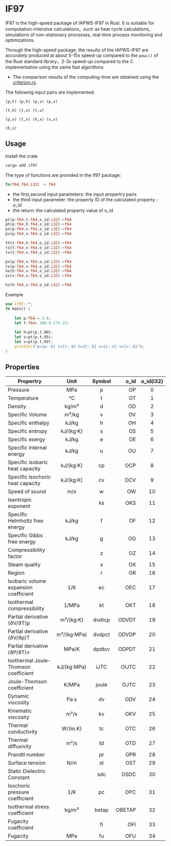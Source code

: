 # IF97

IF97 is the high-speed package of IAPWS-IF97 in Rust. It is suitable for computation-intensive calculations，such as heat cycle calculations, simulations of non-stationary processes, real-time process monitoring and optimizations.
 
Through the high-speed package, the results of the IAPWS-IF97 are accurately produced at about 5-15x speed-up compared to  the `powi()` of the Rust standard library，2-3x speed-up compared to the C implementation using the same fast algorithms.

* The comparison results of the computing-time are obtained using the [criterion.rs](https://bheisler.github.io/criterion.rs/book/index.html). 

The following input pairs are implemented: 

```
(p,t) (p,h) (p,s) (p,v) 

(t,h) (t,s) (t,v) 

(p,x) (t,x) (h,x) (s,x) 

(h,s)  
```
## Usage

Install the crate

```bash
cargo add if97
```

The type of functions are provided in the if97 package:

```rust
fn(f64,f64,i32) -> f64
``````

* the first,second input parameters: the input propertry pairs
* the third input parameter: the property ID of the calculated property - o_id
* the return: the calculated property value of o_id

```rust
pt(p:f64,t:f64,o_id:i32)->f64
ph(p:f64,h:f64,o_id:i32)->f64
ps(p:f64,s:f64,o_id:i32)->f64
pv(p:f64,v:f64,o_id:i32)->f64

th(t:f64,h:f64,o_id:i32)->f64
ts(t:f64,s:f64,o_id:i32)->f64
tv(t:f64,v:f64,o_id:i32)->f64

px(p:f64,x:f64,o_id:i32)->f64
tx(p:f64,x:f64,o_id:i32)->f64
hx(h:f64,x:f64,o_id:i32)->f64
sx(s:f64,x:f64,o_id:i32)->f64

hs(h:f64,s:f64,o_id:i32)->f64
```
Example

```rust
use if97::*;
fn main() {
    
    let p:f64 = 3.0;
    let t:f64= 300.0-273.15;
   
    let h=pt(p,t,OH);
    let s=pt(p,t,OS);
    let v=pt(p,t,OV);
    println!("p={p:.6} t={t:.6} h={t:.6} s={s:.6} v={v:.6}");   
}
```
    
## Properties

| Propertry                             |    Unit     | Symbol | o_id  | o_id(i32)|
| ------------------------------------- | :---------: |:------:|-----:|:--------:|
| Pressure                              |     MPa     |      p |   OP  |       0  |
| Temperature                           |     °C      |      t |   OT  |       1  |
| Density                               |   kg/m³     |      d |   OD  |       2  |
| Specific Volume                       |   m³/kg     |      v |   OV  |       3  |
| Specific enthalpy                     |    kJ/kg    |      h |   OH  |       4  |
| Specific entropy                      |  kJ/(kg·K)  |      s |   OS  |       5  |
| Specific exergy                       |    kJ/kg    |      e |   OE  |       6  |
| Specific internal energy              |    kJ/kg    |      u |   OU  |       7  |
| Specific isobaric heat capacity       |  kJ/(kg·K)  |     cp |  OCP  |       8  |
| Specific isochoric heat capacity      |  kJ/(kg·K)  |     cv |  OCV  |       9  |
| Speed of sound                        |     m/s     |      w |   OW  |       10 |
| Isentropic exponent                   |             |     ks |  OKS  |       11 |
| Specific Helmholtz free energy        |    kJ/kg    |     f  |   OF  |       12 |
| Specific Gibbs free energy            |    kJ/kg    |     g  |   OG  |       13 |
| Compressibility factor                |             |     z  |   OZ  |       14 |
| Steam quality                         |             |     x  |   OX  |       15 |
| Region                                |             |      r |   OR  |       16 |
| Isobaric volume expansion coefficient |     1/K     |     ec |  OEC  |       17 |
| Isothermal compressibility            |    1/MPa    |     kt |  OKT  |       18 |
| Partial derivative (∂V/∂T)p           |  m³/(kg·K)  | dvdtcp | ODVDT |       19 |
| Partial derivative (∂V/∂p)T           | m³/(kg·MPa) | dvdpct | ODVDP |       20 |
| Partial derivative (∂P/∂T)v           |    MPa/K    | dpdtcv | ODPDT |       21 |
| Isothermal Joule-Thomson coefficient  | kJ/(kg·MPa) |   iJTC | OIJTC |       22 |
| Joule-Thomson coefficient             |    K/MPa    |   joule| OJTC  |       23 |
| Dynamic viscosity                     |   Pa·s      |     dv |  ODV  |       24 |
| Kinematic viscosity                   |    m²/s    |     kv |  OKV  |       25 |
| Thermal conductivity                  |   W/(m.K)   |     tc |  OTC  |       26 |
| Thermal diffusivity                   |    m²/s    |     td |  OTD  |       27 |
| Prandtl number                        |             |     pr |  OPR  |       28 |
| Surface tension                       |    N/m      |     st |  OST  |       29 |
| Static Dielectric Constant            |             |    sdc | OSDC  |       30 |
| Isochoric pressure coefficient        |    1/K      |    pc  | OPC   |       31 |
| Isothermal stress coefficient         |   kg/m³     |   betap| OBETAP|       32 |
| Fugacity coefficient                  |             |      fi|   OFI |       33 |
| Fugacity                              |     MPa     |      fu|   OFU |       34 |


